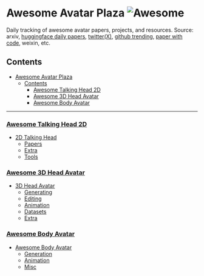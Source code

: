 # Awesome Avatar Plaza ![Awesome](https://cdn.rawgit.com/sindresorhus/awesome/d7305f38d29fed78fa85652e3a63e154dd8e8829/media/badge.svg)

Daily tracking of awesome avatar papers, projects, and resources. 
Source: arxiv, [huggingface daily papers](https://huggingface.co/papers), [twitter(X)](https://twitter.com/_akhaliq?lang=en), [github trending](https://github.com/trending), [paper with code](https://github.com/ml-feeds/pwc-feeds), weixin, etc.

## Contents

- [Awesome Avatar Plaza ](#awesome-avatar-plaza-)
	- [Contents](#contents)
		- [Awesome Talking Head 2D](#awesome-talking-head-2d)
		- [Awesome 3D Head Avatar](#awesome-3d-head-avatar)
		- [Awesome Body Avatar](#awesome-body-avatar)

---


### [Awesome Talking Head 2D](./docs/awesome_talking_head_2d.md)
- [2D Talking Head](./docs/awesome_talking_head_2d.md#2d-talking-head)
	- [Papers](./docs/awesome_talking_head_2d.md#papers)
	- [Extra](./docs/awesome_talking_head_2d.md#extra)
	- [Tools](./docs/awesome_talking_head_2d.md#tools)


### [Awesome 3D Head Avatar](./docs/awesome_head_avatar_3d.md)
- [3D Head Avatar](./docs/awesome_head_avatar_3d.md#3d-head-avatar)
	- [Generating](./docs/awesome_head_avatar_3d.md#generating)
	- [Editing](./docs/awesome_head_avatar_3d.md#editing)
	- [Animation](./docs/awesome_head_avatar_3d.md#animation)
	- [Datasets](./docs/awesome_head_avatar_3d.md#datasets)
	- [Extra](./docs/awesome_head_avatar_3d.md#extra)


### [Awesome Body Avatar](./docs/awesome_body_avatar.md)
- [Awesome Body Avatar](./docs/awesome_body_avatar.md#awesome-body-avatar)
	- [Generation](./docs/awesome_body_avatar.md#generation)
	- [Animation](./docs/awesome_body_avatar.md#animation)
	- [Misc](./docs/awesome_body_avatar.md#misc)


